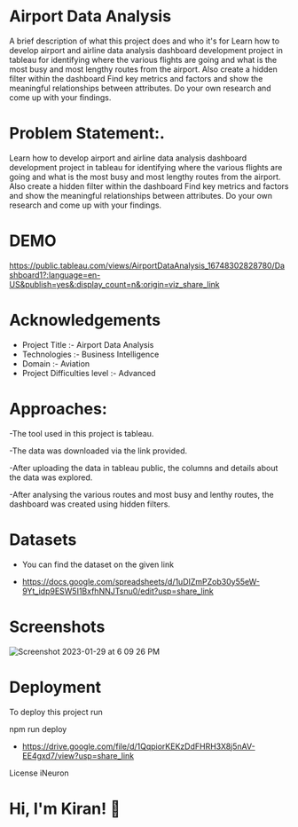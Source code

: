 # Airport Data Analysis


A brief description of what this project does and who it's for Learn how to develop airport and airline data analysis dashboard 
development project in tableau for identifying where the various flights are going and what is the most busy and most lengthy routes
from the airport. Also create a hidden filter within the dashboard Find key metrics and factors and show the meaningful relationships
between attributes. Do your own research and come up with your findings.

# Problem Statement:.

Learn how to develop airport and airline data analysis dashboard development project in
tableau for identifying where the various flights are going and what is the most busy and
most lengthy routes from the airport. Also create a hidden filter within the dashboard
Find key metrics and factors and show the meaningful relationships between attributes.
Do your own research and come up with your findings.

# DEMO

https://public.tableau.com/views/AirportDataAnalysis_16748302828780/Dashboard1?:language=en-US&publish=yes&:display_count=n&:origin=viz_share_link




# Acknowledgements

* Project Title :- Airport Data Analysis
* Technologies :- Business Intelligence
* Domain :- Aviation
* Project Difficulties level :- Advanced

# Approaches:

 -The tool used in this project is tableau.
 
 -The data was downloaded via the link provided.
 
 -After uploading the data in tableau public, the columns and details about the data was explored.
 
 -After analysing the various routes and most busy and lenthy routes, the dashboard was created using hidden filters.
 


# Datasets
* You can find the dataset on the given link

* https://docs.google.com/spreadsheets/d/1uDIZmPZob30y55eW-9Yt_idp9ESW5I1BxfhNNJTsnu0/edit?usp=share_link

# Screenshots

![Screenshot 2023-01-29 at 6 09 26 PM](https://user-images.githubusercontent.com/105345517/215763752-32edf697-85da-4d6b-93d4-cb20f5ac2844.png)


# Deployment
To deploy this project run

npm run deploy 
  
* https://drive.google.com/file/d/1QqpiorKEKzDdFHRH3X8j5nAV-EE4gxd7/view?usp=share_link

License
iNeuron

# Hi, I'm Kiran! 👋
